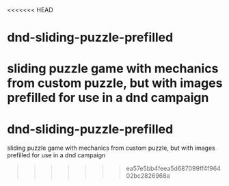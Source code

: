 <<<<<<< HEAD
# dnd-sliding-puzzle-prefilled
sliding puzzle game with mechanics from custom puzzle, but with images prefilled for use in a dnd campaign
=======
# dnd-sliding-puzzle-prefilled
sliding puzzle game with mechanics from custom puzzle, but with images prefilled for use in a dnd campaign
>>>>>>> ea57e5bb4feea5d687099ff4f96402bc2826968a
